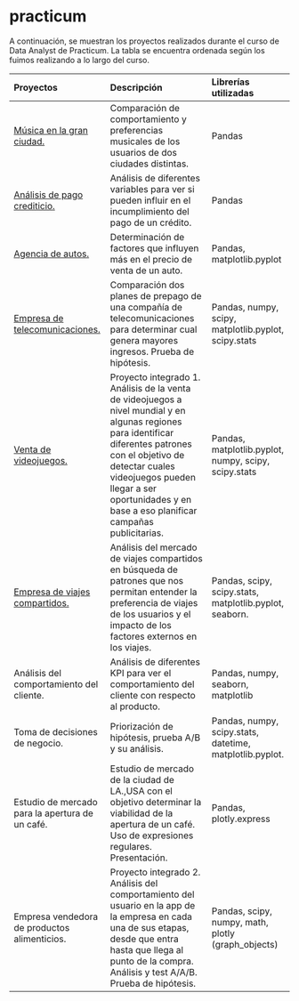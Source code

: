 # practicum
A continuación, se muestran los proyectos realizados durante el curso de Data Analyst de Practicum. La tabla se encuentra ordenada según los fuimos realizando a lo largo del curso. 

| Proyectos              | Descripción                 | Librerías utilizadas             |
| :-------------------- | :--------------------- |:---------------------------|
|[Música en la gran ciudad.](https://github.com/CarmenPujato/practicum/tree/main/m%C3%BAsica%20en%20la%20gran%20ciudad)     |Comparación de comportamiento y preferencias musicales de los usuarios de dos ciudades distintas.      |      Pandas           |
| [Análisis de pago crediticio.](https://github.com/CarmenPujato/practicum/tree/main/an%C3%A1lisis%20de%20pago%20crediticio) | Análisis de diferentes variables para ver si pueden influir en el incumplimiento del pago de un crédito. | Pandas|
|[Agencia de autos.](https://github.com/CarmenPujato/practicum/tree/main/agencia%20de%20autos) | Determinación de factores que influyen más en el precio de venta de un auto. | Pandas, matplotlib.pyplot|
|[Empresa de telecomunicaciones.](https://github.com/CarmenPujato/practicum/tree/main/empresa%20de%20telecomunicaciones)|Comparación dos planes de prepago de una compañía de telecomunicaciones para determinar cual genera mayores ingresos. Prueba de hipótesis.| Pandas, numpy, scipy, matplotlib.pyplot, scipy.stats|  
|[Venta de videojuegos.](https://github.com/CarmenPujato/practicum/tree/main/venta%20de%20videojuegos)| Proyecto integrado 1. Análisis de la venta de videojuegos a nivel mundial y en algunas regiones para identificar diferentes patrones con el objetivo de detectar cuales videojuegos pueden llegar a ser oportunidades y en base a eso planificar campañas publicitarias.|Pandas, matplotlib.pyplot, numpy, scipy, scipy.stats|
| [Empresa de viajes compartidos.]()| Análisis del mercado de viajes compartidos en búsqueda de patrones que nos permitan entender la preferencia de viajes de los usuarios y el impacto de los factores externos en los viajes.| Pandas, scipy, scipy.stats, matplotlib.pyplot, seaborn.|
|Análisis del comportamiento del cliente.| Análisis de diferentes KPI para ver el comportamiento del cliente con respecto al producto.|Pandas, numpy, seaborn, matplotlib|
|Toma de decisiones de negocio.|Priorización de hipótesis, prueba A/B y su análisis.| Pandas, numpy, scipy.stats, datetime, matplotlib.pyplot.|
|Estudio de mercado para la apertura de un café.|Estudio de mercado de la ciudad de LA.,USA con el objetivo determinar la viabilidad de la apertura de un café. Uso de expresiones regulares. Presentación. | Pandas, plotly.express|
|Empresa vendedora de productos alimenticios.|Proyecto integrado 2. Análisis del comportamiento del usuario en la app de la empresa en cada una de sus etapas, desde que entra hasta que llega al punto de la compra. Análisis y test A/A/B. Prueba de hipótesis.| Pandas, scipy, numpy, math, plotly (graph_objects)| 


